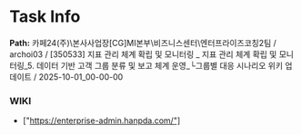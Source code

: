 # Task Info

**Path:** 카페24(주)\본사사업장\[CG]MI본부\비즈니스센터\엔터프라이즈코칭2팀 / archoi03 / [350533] 지표 관리 체계 확립 및 모니터링 _ 지표 관리 체계 확립 및 모니터링_5. 데이터 기반 고객 그룹 분류 및 보고 체계 운영_└그룹별 대응 시나리오 위키 업데이트 / 2025-10-01_00-00-00

### WIKI
- ["https://enterprise-admin.hanpda.com/"]

